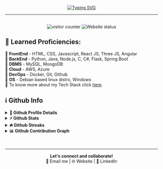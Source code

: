 <div align="center">
  <a href="https://git.io/typing-svg"><img src="https://readme-typing-svg.demolab.com?font=Fira+Code&pause=1000&color=00FFFF&center=true&vCenter=true&random=false&width=450&lines=%F0%9F%A7%99%E2%80%8D%E2%99%82%EF%B8%8F+Greetings%2C+Fellow+Wanderer!+%F0%9F%9A%80;I'm+Nayan+Mapara!+%F0%9F%A7%91%E2%80%8D%F0%9F%92%BB;A+Student+%F0%9F%91%A8%E2%80%8D%F0%9F%8E%93+%7C+Tech+Enthusiast+%F0%9F%92%BB;I+welcome+you+to+my+profile!+%E2%8F%B3;Don't+remain+idle%2C+venture+forth!+%F0%9F%97%BA%EF%B8%8F" alt="Typing SVG" /></a>
  <hr>
</div>

<div align="center">
  <br>
  <img src="https://visitcount.itsvg.in/api?id=nayanmapara&label=Visitors&color=0&icon=0&pretty=true" alt="visitor counter"/>
  <img src="https://img.shields.io/website?url=https%3A%2F%2Fnayanm.me&style=flat&label=Website Status" alt="Website status"/>
</div>

<h2>🥇 Learned Proficiencies:</h2><p>
🔸 <b>FrontEnd</b> - HTML, CSS, Javascript, React JS, Three JS, Angular
<br>🔸 <b>BackEnd</b> - Python, Java, Node.js, C, C#, Flask, Spring Boot
<br>🔸 <b>DBMS</b> - MySQL, MongoDB
<br>🔸 <b>Cloud</b> - AWS, Azure
<br>🔸 <b>DevOps</b> - Docker, Git, Github
<br>🔸 <b>OS</b> - Debian based linux distro, Windows
<br>🔸 To know more about my Tech Stack click <a href='https://nayanm.me/'>here</a>.
</p>

## ℹ️ Github Info
<details>
  <summary><b>🔎 Github Profile Details</b></summary>
  <p align="center"><img height="180em" src="https://github-profile-summary-cards.vercel.app/api/cards/profile-details?username=nayanmapara&theme=github_dark" alt="nayanmapara" align = "center"/></p>
</details>
<details>
   <summary><b>⚡ Github Stats</b></summary>
  <p align="center"><img width="49%" height="180em" src="https://github-readme-stats.vercel.app/api?username=nayanmapara&hide_border=true&count_private=true&show_icons=true&theme=radical&title_color=00ffbd" alt="nayanmapara" align = "center"/>
  <img width="50%" height="180em" src="https://github-readme-stats.vercel.app/api/top-langs?username=nayanmapara&show_icons=true&locale=en&layout=compact&hide_border=true&theme=radical&title_color=00ffbd" alt="nayanmapara" align = "center"/></p>
</details>
<details>
  <summary><b>🔥 Github Streaks</b></summary>
  <p align="center"><img height="180em" src="https://github-readme-streak-stats.herokuapp.com/?user=nayanmapara&theme=black-ice&hide_border=true&stroke=0000&background=0D1117&ring=00b284&fire=00ffbd&currStreakLabel=00ffbd" alt="nayanmapara" /></p>
</details>

<details>
  <summary><b>📊 Github Contribution Graph</b></summary>
  <p align="center"><img height="180em" alt="Nayan M's Activity Graph" src="https://github-readme-activity-graph.vercel.app/graph?username=nayanmapara&bg_color=0b1213&color=3e88fe&line=80eaff&point=2450ff&area=true&hide_border=true" /></p>
</details>

<br><hr>
<div align="center">
  <b>Let's connect and collaborate!</b><br>
  <a href="mailto:hello@nayanm.me" style="text-decoration: none;">📧 Email me</a>
  <span> | </span>
  <a href="https://nayanm.me" style="text-decoration: none;">🌐 Website</a>
  <span> | </span>
  <a href="https://www.linkedin.com/in/nayanmapara/" style="text-decoration: none;">👔 LinkedIn</a>
</div>
